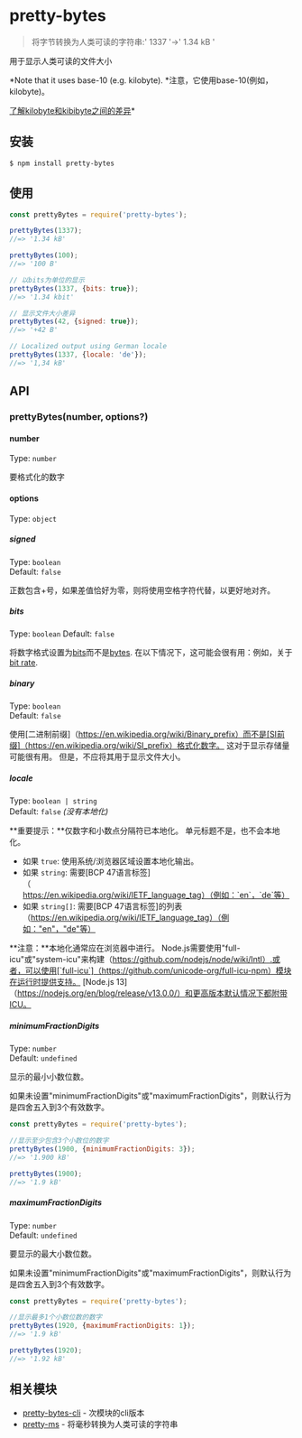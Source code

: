 # pretty-bytes

> 将字节转换为人类可读的字符串:' 1337 '→' 1.34 kB '

用于显示人类可读的文件大小

*Note that it uses base-10 (e.g. kilobyte).
*注意，它使用base-10(例如，kilobyte)。

[了解kilobyte和kibibyte之间的差异](https://web.archive.org/web/20150324153922/https://pacoup.com/2009/05/26/kb-kb-kib-whats-up-with-that/)*




## 安装

```
$ npm install pretty-bytes
```

## 使用

```js
const prettyBytes = require('pretty-bytes');

prettyBytes(1337);
//=> '1.34 kB'

prettyBytes(100);
//=> '100 B'

// 以bits为单位的显示
prettyBytes(1337, {bits: true});
//=> '1.34 kbit'

// 显示文件大小差异
prettyBytes(42, {signed: true});
//=> '+42 B'

// Localized output using German locale
prettyBytes(1337, {locale: 'de'});
//=> '1,34 kB'
```

## API

### prettyBytes(number, options?)

#### number

Type: `number`

要格式化的数字

#### options

Type: `object`

##### signed

Type: `boolean`\
Default: `false`

正数包含+号，如果差值恰好为零，则将使用空格字符代替，以更好地对齐。

##### bits

Type: `boolean`
Default: `false`

将数字格式设置为[bits](https://en.wikipedia.org/wiki/Bit)而不是[bytes](https://en.wikipedia.org/wiki/Byte). 在以下情况下，这可能会很有用：例如，关于 [bit rate](https://en.wikipedia.org/wiki/Bit_rate).

##### binary

Type: `boolean`\
Default: `false`

使用[二进制前缀]（https://en.wikipedia.org/wiki/Binary_prefix）而不是[SI前缀]（https://en.wikipedia.org/wiki/SI_prefix）格式化数字。
这对于显示存储量可能很有用。 但是，不应将其用于显示文件大小。

##### locale

Type: `boolean | string`\
Default: `false` *(没有本地化)*

**重要提示：**仅数字和小数点分隔符已本地化。 单元标题不是，也不会本地化。


- 如果 `true`: 使用系统/浏览器区域设置本地化输出。
- 如果 `string`: 需要[BCP 47语言标签]（https://en.wikipedia.org/wiki/IETF_language_tag）（例如：`en`，`de`等）
- 如果 `string[]`: 需要[BCP 47语言标签]的列表（https://en.wikipedia.org/wiki/IETF_language_tag）（例如："en"，"de"等）

**注意：**本地化通常应在浏览器中进行。 Node.js需要使用"full-icu"或"system-icu"来构建（https://github.com/nodejs/node/wiki/Intl）.或者，可以使用[`full-icu`]（https://github.com/unicode-org/full-icu-npm）模块在运行时提供支持。 [Node.js 13]（https://nodejs.org/en/blog/release/v13.0.0/）和更高版本默认情况下都附带ICU。

##### minimumFractionDigits

Type: `number`\
Default: `undefined`

显示的最小小数位数。

如果未设置"minimumFractionDigits"或"maximumFractionDigits"，则默认行为是四舍五入到3个有效数字。

```js
const prettyBytes = require('pretty-bytes');

//显示至少包含3个小数位的数字
prettyBytes(1900, {minimumFractionDigits: 3});
//=> '1.900 kB'

prettyBytes(1900);
//=> '1.9 kB'
```

##### maximumFractionDigits

Type: `number`\
Default: `undefined`

要显示的最大小数位数。

如果未设置"minimumFractionDigits"或"maximumFractionDigits"，则默认行为是四舍五入到3个有效数字。

```js
const prettyBytes = require('pretty-bytes');

//显示最多1个小数位数的数字
prettyBytes(1920, {maximumFractionDigits: 1});
//=> '1.9 kB'

prettyBytes(1920);
//=> '1.92 kB'
```

## 相关模块

- [pretty-bytes-cli](https://github.com/sindresorhus/pretty-bytes-cli) - 次模块的cli版本
- [pretty-ms](https://github.com/sindresorhus/pretty-ms) - 将毫秒转换为人类可读的字符串
